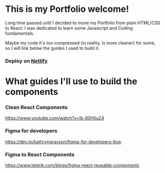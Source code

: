 # This is my Portfolio welcome!

Long time passed until I decided to move my Portfolio from plain HTML/CSS to React. I was dedicated to learn some Javascript and Coding fundamentals.

Maybe my code it's too compressed (in reality, is more cleaner) for some, so I will link below the guides I used to build it.

### Deploy on [Netlify](https://matiassemelman-portfolio.netlify.app/)


# What guides I'll use to build the components

### Clean React Components

https://www.youtube.com/watch?v=Ib-80HIjuZ4

### Figma for developers

https://dev.to/kathryngrayson/figma-for-developers-6op

### Figma to React Components

https://www.telerik.com/blogs/figma-react-reusable-components
